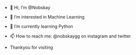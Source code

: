- 👋 Hi, I’m @Nobskay
- 👀 I’m interested in Machine Learning
- 🌱 I’m currently learning Python
- 📫 How to reach me:
  @nobskaygg on instagram and twitter

- Thankyou for visiting 
 

<!---
Nobskay/Nobskay is a ✨ special ✨ repository because its `README.md` (this file) appears on your GitHub profile.
You can click the Preview link to take a look at your changes.
--->
